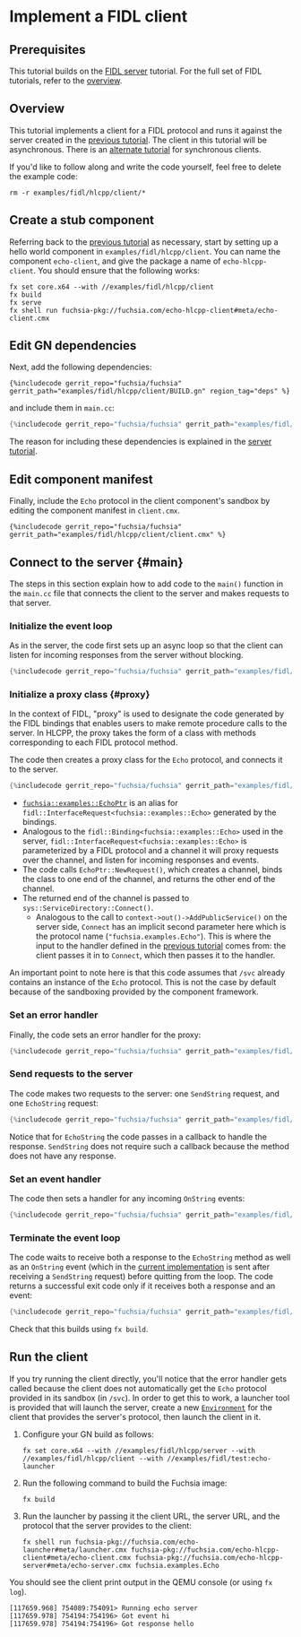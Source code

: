 # Implement a FIDL client

## Prerequisites

This tutorial builds on the [FIDL server][server-tut] tutorial. For the
full set of FIDL tutorials, refer to the [overview][overview].

## Overview

This tutorial implements a client for a FIDL protocol and runs it
against the server created in the [previous tutorial][server-tut]. The client in this
tutorial will be asynchronous. There is an [alternate tutorial][sync-client] for
synchronous clients.

If you'd like to follow along and write the code yourself, feel free to delete
the example code:

    rm -r examples/fidl/hlcpp/client/*

## Create a stub component

Referring back to the [previous tutorial][server-tut-component] as necessary, start by
setting up a hello world component in `examples/fidl/hlcpp/client`. You can name the
component `echo-client`, and give the package a name of `echo-hlcpp-client`.
You should ensure that the following works:

    fx set core.x64 --with //examples/fidl/hlcpp/client
    fx build
    fx serve
    fx shell run fuchsia-pkg://fuchsia.com/echo-hlcpp-client#meta/echo-client.cmx

## Edit GN dependencies

Next, add the following dependencies:

```gn
{%includecode gerrit_repo="fuchsia/fuchsia" gerrit_path="examples/fidl/hlcpp/client/BUILD.gn" region_tag="deps" %}
```

and include them in `main.cc`:

```cpp
{%includecode gerrit_repo="fuchsia/fuchsia" gerrit_path="examples/fidl/hlcpp/client/main.cc" region_tag="includes" %}
```

The reason for including these dependencies is explained in the
[server tutorial][server-tut-deps].

## Edit component manifest

Finally, include the `Echo` protocol in the client component's sandbox by
editing the component manifest in `client.cmx`.

```cmx
{%includecode gerrit_repo="fuchsia/fuchsia" gerrit_path="examples/fidl/hlcpp/client/client.cmx" %}
```

## Connect to the server {#main}

The steps in this section explain how to add code to the `main()` function in
the `main.cc` file that connects the client to the server and makes requests to
that server.

### Initialize the event loop

As in the server, the code first sets up an async loop so that the client can
listen for incoming responses from the server without blocking.

```cpp
{%includecode gerrit_repo="fuchsia/fuchsia" gerrit_path="examples/fidl/hlcpp/client/main.cc" region_tag="main" highlight="2,28" %}
```

### Initialize a proxy class {#proxy}

In the context of FIDL, "proxy" is used to designate the code
generated by the FIDL bindings that enables users to make
remote procedure calls to the server. In HLCPP, the proxy takes the form
of a class with methods corresponding to each FIDL protocol method.

The code then creates a proxy class for the `Echo` protocol, and connects it
to the server. 

```cpp
{%includecode gerrit_repo="fuchsia/fuchsia" gerrit_path="examples/fidl/hlcpp/client/main.cc" region_tag="main" highlight="4,5,6" %}
```

* [`fuchsia::examples::EchoPtr`][proxy] is an alias for
  `fidl::InterfaceRequest<fuchsia::examples::Echo>` generated by the bindings.
* Analogous to the `fidl::Binding<fuchsia::examples::Echo>` used in the server,
  `fidl::InterfaceRequest<fuchsia::examples::Echo>` is parameterized by a FIDL
  protocol and a channel it will proxy requests over the channel, and listen for
  incoming responses and events.
* The code calls `EchoPtr::NewRequest()`, which creates a channel,
  binds the class to one end of the channel, and returns the other end of the
  channel.
* The returned end of the channel is passed to `sys::ServiceDirectory::Connect()`.
  * Analogous to the call to `context->out()->AddPublicService()` on the server
    side, `Connect` has an implicit second parameter here which is the protocol
    name (`"fuchsia.examples.Echo"`). This is where the input to the handler
    defined in the [previous tutorial][server-tut-handler] comes from: the
    client passes it in to `Connect`, which then passes it to the handler.

An important point to note here is that this code assumes that `/svc` already
contains an instance of the `Echo` protocol. This is not the case by default
because of the sandboxing provided by the component framework.

### Set an error handler

Finally, the code sets an error handler for the proxy:

```cpp
{%includecode gerrit_repo="fuchsia/fuchsia" gerrit_path="examples/fidl/hlcpp/client/main.cc" region_tag="main" highlight="8,9,10" %}
```

### Send requests to the server

The code makes two requests to the server: one `SendString` request, and one
`EchoString` request:

```cpp
{%includecode gerrit_repo="fuchsia/fuchsia" gerrit_path="examples/fidl/hlcpp/client/main.cc" region_tag="main" highlight="14,15,16,17,18,19,20" %}
```

Notice that for `EchoString` the code passes in a callback to handle the response.
`SendString` does not require such a callback because the method does not
have any response.

### Set an event handler

The code then sets a handler for any incoming `OnString` events:

```cpp
{%includecode gerrit_repo="fuchsia/fuchsia" gerrit_path="examples/fidl/hlcpp/client/main.cc" region_tag="main" highlight="21,22,23,24,25,26" %}
```

### Terminate the event loop

The code waits to receive both a response to the `EchoString` method as well as an
`OnString` event (which in the [current implementation][server-tut-impl] is sent after receiving a
`SendString` request) before quitting from the loop. The code returns a successful exit
code only if it receives both a response and an event:

```cpp
{%includecode gerrit_repo="fuchsia/fuchsia" gerrit_path="examples/fidl/hlcpp/client/main.cc" region_tag="main" highlight="13,17,18,23,24,29" %}
```

Check that this builds using `fx build`.

## Run the client

If you try running the client directly, you'll notice that the error handler
gets called because the client does not automatically get the `Echo` protocol
provided in its sandbox (in `/svc`). In order to get this to work, a launcher
tool is provided that will launch the server, create a new
[`Environment`][environment] for the client that provides the server's protocol,
then launch the client in it.

1. Configure your GN build as follows:

    `fx set core.x64 --with //examples/fidl/hlcpp/server --with //examples/fidl/hlcpp/client --with //examples/fidl/test:echo-launcher`

2. Run the following command to build the Fuchsia image:

    `fx build`

3. Run the launcher by passing it the client URL, the server URL, and
the protocol that the server provides to the client:

    `fx shell run fuchsia-pkg://fuchsia.com/echo-launcher#meta/launcher.cmx fuchsia-pkg://fuchsia.com/echo-hlcpp-client#meta/echo-client.cmx fuchsia-pkg://fuchsia.com/echo-hlcpp-server#meta/echo-server.cmx fuchsia.examples.Echo`

You should see the client print output in the QEMU console (or using `fx log`).

```
[117659.968] 754089:754091> Running echo server
[117659.978] 754194:754196> Got event hi
[117659.978] 754194:754196> Got response hello
```

<!-- xrefs -->
[server-tut]: /docs/development/languages/fidl/tutorials/hlcpp/basics/server.md
[server-tut-component]: /docs/development/languages/fidl/tutorials/hlcpp/basics/server.md#component
[server-tut-impl]: /docs/development/languages/fidl/tutorials/hlcpp/basics/server.md#impl
[server-tut-deps]: /docs/development/languages/fidl/tutorials/hlcpp/basics/server.md#dependencies
[server-tut-handler]: /docs/development/languages/fidl/tutorials/hlcpp/basics/server.md#handler
[sync-client]: /docs/development/languages/fidl/tutorials/hlcpp/basics/sync_client.md
[proxy]: /docs/reference/fidl/bindings/hlcpp-bindings.md#protocols-client
[overview]: /docs/development/languages/fidl/tutorials/overview.md
[environment]: /docs/concepts/components/environments.md
